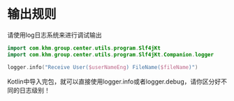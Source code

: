 # 输出规则

请使用log日志系统来进行调试输出

```kotlin
import com.khm.group.center.utils.program.Slf4jKt
import com.khm.group.center.utils.program.Slf4jKt.Companion.logger

logger.info("Receive User($userNameEng) FileName($fileName)")
```

Kotlin中导入完包，就可以直接使用logger.info或者logger.debug，请你区分好不同的日志级别！
